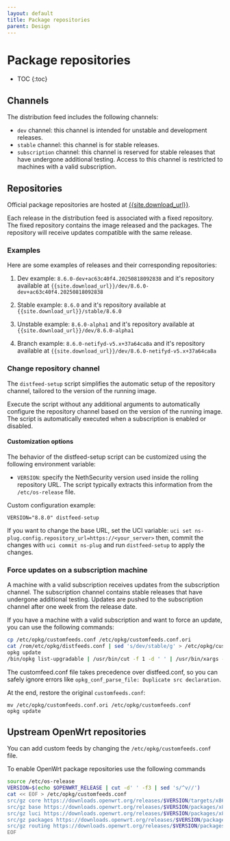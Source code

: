```yaml
---
layout: default
title: Package repositories
parent: Design
---
```


# Package repositories

* TOC
{:toc}

## Channels

The distribution feed includes the following channels:

- `dev` channel: this channel is intended for unstable and development releases.
- `stable` channel: this channel is for stable releases.
- `subscription` channel: this channel is reserved for stable releases that have undergone additional testing. Access to this channel is restricted to machines with a valid subscription.

## Repositories

Official package repositories are hosted at [{{site.download_url}}]({{site.download_url}}/index.html).

Each release in the distribution feed is associated with a fixed repository. The fixed repository contains the image
released and the packages. The repository will receive updates compatible with the same release.

### Examples

Here are some examples of releases and their corresponding repositories:

1. Dev example: `8.6.0-dev+ac63c40f4.20250818092838` and it's repository available at `{{site.download_url}}/dev/8.6.0-dev+ac63c40f4.20250818092838`

2. Stable example: `8.6.0` and it's repository available at `{{site.download_url}}/stable/8.6.0`

3. Unstable example: `8.6.0-alpha1` and it's repository available at `{{site.download_url}}/dev/8.6.0-alpha1`

4. Branch example: `8.6.0-netifyd-v5.x+37a64ca8a` and it's repository available at `{{site.download_url}}/dev/8.6.0-netifyd-v5.x+37a64ca8a`

### Change repository channel

The `distfeed-setup` script simplifies the automatic setup of the repository channel, tailored to the version of the running image. 

Execute the script without any additional arguments to automatically configure the repository channel based on the version of the running image.
The script is automatically executed when a subscription is enabled or disabled.

#### Customization options

The behavior of the distfeed-setup script can be customized using the following environment variable:

- `VERSION`: specify the NethSecurity version used inside the rolling repository URL.
   The script typically extracts this information from the `/etc/os-release` file.

Custom configuration example:
```
VERSION="8.8.0" distfeed-setup
```

If you want to change the base URL, set the UCI variable: `uci set ns-plug.config.repository_url=https://<your_server>`
then, commit the changes with `uci commit ns-plug` and run `distfeed-setup` to apply the changes.

### Force updates on a subscription machine

A machine with a valid subscription receives updates from the subscription channel.
The subscription channel contains stable releases that have undergone additional testing.
Updates are pushed to the subscription channel after one week from the release date.

If you have a machine with a valid subscription and want to force an update, you can use the following commands:

```bash
cp /etc/opkg/customfeeds.conf /etc/opkg/customfeeds.conf.ori
cat /rom/etc/opkg/distfeeds.conf | sed 's/dev/stable/g' > /etc/opkg/customfeeds.conf
opkg update
/bin/opkg list-upgradable | /usr/bin/cut -f 1 -d ' ' | /usr/bin/xargs -r opkg upgrade && echo "Update successful!"
```

The customfeed.conf file takes precedence over distfeed.conf, so you can safely
ignore errors like `opkg_conf_parse_file: Duplicate src declaration`.

At the end, restore the original `customfeeds.conf`:
```
mv /etc/opkg/customfeeds.conf.ori /etc/opkg/customfeeds.conf
opkg update
```

## Upstream OpenWrt repositories

You can add custom feeds by changing the `/etc/opkg/customfeeds.conf` file.

To enable OpenWrt package repositories use the following commands
```bash
source /etc/os-release
VERSION=$(echo $OPENWRT_RELEASE | cut -d' ' -f3 | sed 's/^v//')
cat << EOF > /etc/opkg/customfeeds.conf 
src/gz core https://downloads.openwrt.org/releases/$VERSION/targets/x86/64/packages
src/gz base https://downloads.openwrt.org/releases/$VERSION/packages/x86_64/base
src/gz luci https://downloads.openwrt.org/releases/$VERSION/packages/x86_64/luci
src/gz packages https://downloads.openwrt.org/releases/$VERSION/packages/x86_64/packages
src/gz routing https://downloads.openwrt.org/releases/$VERSION/packages/x86_64/routing
EOF
```
